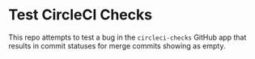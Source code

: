 # Test CircleCI Checks
This repo attempts to test a bug in the `circleci-checks` GitHub app that results in commit
statuses for merge commits showing as empty.
